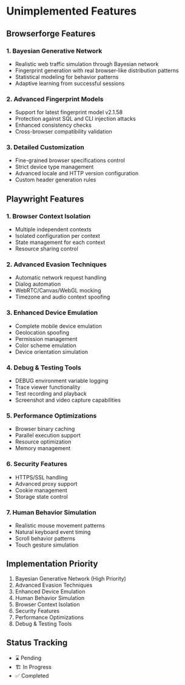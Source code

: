 # Unimplemented Features

## Browserforge Features

### 1. Bayesian Generative Network
- Realistic web traffic simulation through Bayesian network
- Fingerprint generation with real browser-like distribution patterns
- Statistical modeling for behavior patterns
- Adaptive learning from successful sessions

### 2. Advanced Fingerprint Models
- Support for latest fingerprint model v2.1.58
- Protection against SQL and CLI injection attacks
- Enhanced consistency checks
- Cross-browser compatibility validation

### 3. Detailed Customization
- Fine-grained browser specifications control
- Strict device type management
- Advanced locale and HTTP version configuration
- Custom header generation rules

## Playwright Features

### 1. Browser Context Isolation
- Multiple independent contexts
- Isolated configuration per context
- State management for each context
- Resource sharing control

### 2. Advanced Evasion Techniques
- Automatic network request handling
- Dialog automation
- WebRTC/Canvas/WebGL mocking
- Timezone and audio context spoofing

### 3. Enhanced Device Emulation
- Complete mobile device emulation
- Geolocation spoofing
- Permission management
- Color scheme emulation
- Device orientation simulation

### 4. Debug & Testing Tools
- DEBUG environment variable logging
- Trace viewer functionality
- Test recording and playback
- Screenshot and video capture capabilities

### 5. Performance Optimizations
- Browser binary caching
- Parallel execution support
- Resource optimization
- Memory management

### 6. Security Features
- HTTPS/SSL handling
- Advanced proxy support
- Cookie management
- Storage state control

### 7. Human Behavior Simulation
- Realistic mouse movement patterns
- Natural keyboard event timing
- Scroll behavior patterns
- Touch gesture simulation

## Implementation Priority
1. Bayesian Generative Network (High Priority)
2. Advanced Evasion Techniques
3. Enhanced Device Emulation
4. Human Behavior Simulation
5. Browser Context Isolation
6. Security Features
7. Performance Optimizations
8. Debug & Testing Tools

## Status Tracking
- ⌛ Pending
- 🏗️ In Progress
- ✅ Completed 